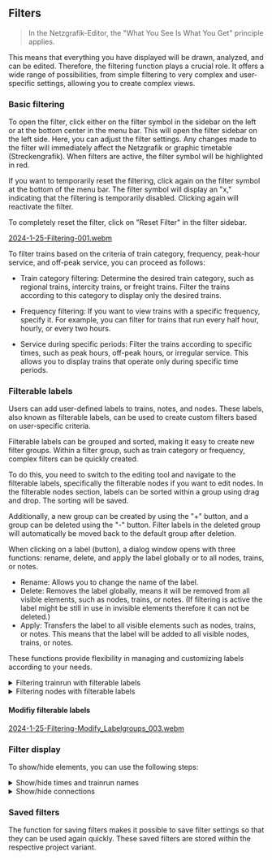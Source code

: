 ## Filters

> In the Netzgrafik-Editor, the "What You See Is What You Get" principle applies.

This means that everything you have displayed will be drawn, analyzed, and can be edited.
Therefore, the filtering function plays a crucial role. It offers a wide range of possibilities,
from simple filtering to very complex and user-specific settings, allowing you to create complex
views.

### Basic filtering

To open the filter, click either on the filter symbol in the sidebar on the left or at the bottom
center in the menu bar. This will open the filter sidebar on the left side.
Here, you can adjust the filter settings. Any changes made to the filter will immediately affect the
Netzgrafik or graphic timetable (Streckengrafik). When filters are active, the filter symbol
will be highlighted in red.

If you want to temporarily reset the filtering, click again on the filter symbol at the bottom of
the menu bar. The filter symbol will display an "x," indicating that the filtering is temporarily
disabled. Clicking again will reactivate the filter.

To completely reset the filter, click on "Reset Filter" in the filter sidebar.

[2024-1-25-Filtering-001.webm](https://github.com/SchweizerischeBundesbahnen/netzgrafik-editor-frontend/assets/2674075/60666fab-3ce3-4b73-b312-5bd28a1caee8)

To filter trains based on the criteria of train category, frequency, peak-hour service, and off-peak
service, you can proceed as follows:

- Train category filtering: Determine the desired train category, such as regional trains, intercity
  trains, or freight trains. Filter the trains according to this category to display only the
  desired trains.

- Frequency filtering: If you want to view trains with a specific frequency, specify it. For
  example, you can filter for trains that run every half hour, hourly, or every two hours.

- Service during specific periods: Filter the trains according to specific times, such as peak
  hours, off-peak hours, or irregular service. This allows you to display trains that operate only
  during specific time periods.

### Filterable labels

Users can add user-defined labels to trains, notes, and nodes.
These labels, also known as filterable labels, can be used to create custom filters based on
user-specific criteria.

Filterable labels can be grouped and sorted, making it easy to create new filter groups.
Within a filter group, such as train category or frequency, complex filters can be quickly created.

To do this, you need to switch to the editing tool and navigate to the filterable labels,
specifically the filterable nodes if you want to edit nodes. In the filterable nodes section,
labels can be sorted within a group using drag and drop. The sorting will be saved.

Additionally, a new group can be created by using the "+" button,
and a group can be deleted using the "-" button. Filter labels in the deleted group
will automatically be moved back to the default group after deletion.

When clicking on a label (button), a dialog window opens with three functions: rename, delete, and
apply the label globally or to all nodes, trains, or notes.

- Rename: Allows you to change the name of the label.
- Delete: Removes the label globally, means it will be removed from all visible elements, such as
  nodes, trains, or notes. (If filtering is active the label might be still in use in invisible
  elements therefore it can not be deleted.)
- Apply: Transfers the label to all visible elements such as nodes, trains, or notes. This means that
  the label will be added to all visible nodes, trains, or notes.

These functions provide flexibility in managing and customizing labels according to your needs.

<details>
<summary>
Filtering trainrun with filterable labels
</summary>

[2024-1-25-Filtering-002.webm](https://github.com/SchweizerischeBundesbahnen/netzgrafik-editor-frontend/assets/2674075/833ad548-0e1b-4e89-9746-346f1213bc19)

</details>

<details>
<summary>
Filtering nodes with filterable labels
</summary>

[2024-1-25-Filtering-NodeLabels_Editing.webm](https://github.com/SchweizerischeBundesbahnen/netzgrafik-editor-frontend/assets/2674075/270b769d-f0a4-41c9-a01b-913931220326)

[2024-1-25-Filtering-NodeLabels_Editing-FilterOnOff.webm](https://github.com/SchweizerischeBundesbahnen/netzgrafik-editor-frontend/assets/2674075/c8f8a287-5ab5-421d-8b53-d403ba3c243f)

</details>

#### Modifiy filterable labels

[2024-1-25-Filtering-Modify_Labelgroups_003.webm](https://github.com/SchweizerischeBundesbahnen/netzgrafik-editor-frontend/assets/2674075/d9fd62d5-3233-425c-8489-d80c7fe6f558)

### Filter display

To show/hide elements, you can use the following steps:

<details>
<summary>
Show/hide times and trainrun names
</summary>

[2024-1-25-Filtering-Display_Text.webm](https://github.com/SchweizerischeBundesbahnen/netzgrafik-editor-frontend/assets/2674075/5c118c27-6fad-499e-a1f9-9c39afb1107b)

</details>

<details>
<summary>
Show/hide connections
</summary>

[2024-1-25-Filtering-Display_Text-001.webm](https://github.com/SchweizerischeBundesbahnen/netzgrafik-editor-frontend/assets/2674075/0852cc32-2215-4c57-9544-77b3da1bd44b)

</details>

### Saved filters

The function for saving filters makes it possible to save filter settings so that they can be used
again quickly. These saved filters are stored within the respective project variant. 
